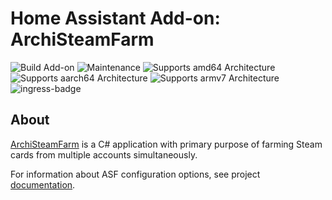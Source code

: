 # Home Assistant Add-on: ArchiSteamFarm

![Build Add-on](https://github.com/Eskander/ha-addon-archisteamfarm/actions/workflows/build-addon.yml/badge.svg?branch=release)
![Maintenance](https://img.shields.io/maintenance/yes/2025.svg)
![Supports amd64 Architecture](https://img.shields.io/badge/amd64-yes-green.svg)
![Supports aarch64 Architecture](https://img.shields.io/badge/aarch64-yes-green.svg)
![Supports armv7 Architecture](https://img.shields.io/badge/armv7-yes-green.svg)
![ingress-badge](https://img.shields.io/badge/-ingress-blueviolet.svg?logo=cliqz&logoColor=white)

## About

[ArchiSteamFarm](https://github.com/JustArchiNET/ArchiSteamFarm/) is a C# application with primary purpose of farming Steam cards from multiple accounts simultaneously.

For information about ASF configuration options, see project [documentation](https://github.com/JustArchiNET/ArchiSteamFarm/wiki).
